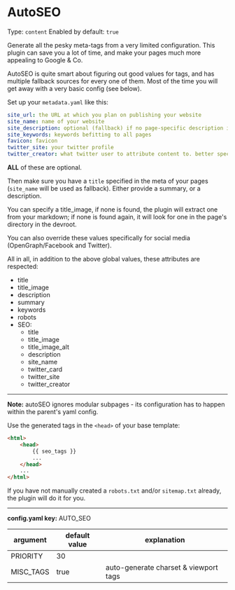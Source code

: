 # AutoSEO

Type: `content`
Enabled by default: `true`

Generate all the pesky meta-tags from a very limited configuration. This plugin can save you a lot of time, and make your pages much more appealing to Google & Co.

AutoSEO is quite smart about figuring out good values for tags, and has multiple fallback sources for every one of them. Most of the time you will get away with a very basic config (see below).

Set up your `metadata.yaml` like this:

```yaml
site_url: the URL at which you plan on publishing your website
site_name: name of your website
site_description: optional (fallback) if no page-specific description is found
site_keywords: keywords befitting to all pages
favicon: favicon
twitter_site: your twitter profile
twitter_creator: what twitter user to attribute content to. better specified on a per-page-basis.
```

**ALL** of these are optional.

Then make sure you have a `title` specified in the meta of your pages (`site_name` will be used as fallback). Either provide a summary, or a description.

You can specify a title_image, if none is found, the plugin will extract one from your markdown; if none is found again, it will look for one in the page's directory in the devroot.

You can also override these values specifically for social media (OpenGraph/Facebook and Twitter).

All in all, in addition to the above global values, these attributes are respected:

- title
- title_image
- description
- summary
- keywords
- robots
- SEO:
	- title
	- title_image
	- title_image_alt
	- description
	- site_name
	- twitter_card
	- twitter_site
	- twitter_creator
---

**Note:** autoSEO ignores modular subpages - its configuration has to happen within the parent's yaml config.

Use the generated tags in the `<head>` of your base template:

```HTML
<html>
	<head>
		{{ seo_tags }}
		...
	</head>
	...
</html>
```

If you have not manually created a `robots.txt` and/or `sitemap.txt` already, the plugin will do it for you.

---
**config.yaml key:** AUTO_SEO

|argument				|default value		|explanation									|
|-----------------------|-------------------|-----------------------------------------------|
|PRIORITY				|30					|												|
|MISC_TAGS				|true				|auto-generate charset & viewport tags			|
